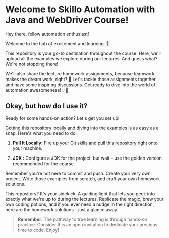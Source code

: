# Welcome to Skillo Automation with Java and WebDriver Course!

Hey there, fellow automation enthusiast!

Welcome to the hub of excitement and learning. 🚀 

This repository is your go-to destination throughout the course. Here, we'll upload all the examples we explore during our lectures. And guess what? We're not stopping there! 

We'll also share the lecture homework assignments, because teamwork makes the dream work, right? 🤝 Let's tackle those assignments together and have some inspiring discussions. Get ready to dive into the world of automation awesomeness! 💡🤖

## Okay, but how do I use it?

Ready for some hands-on action? Let's get you set up!

Getting this repository locally and diving into the examples is as easy as a snap. Here's what you need to do:

1.  **Pull It Locally:** Fire up your Git skills and pull this repository right onto your machine. 
    
2.  **JDK :**  Configure a JDK for the project, but wait – use the golden version recommended for the course. 

Remember you're not here to commit and push.  Create your very own project. Write those examples from scratch, and craft your own homework solutions.

This repository? It's your sidekick. A guiding light that lets you peek into exactly what we're up to during the lectures. Replicate the magic, brew your own coding potions, and if you ever need a nudge in the right direction, here are the homework solutions – just a glance away.




> **Remember:** The pathway to true learning is through hands-on practice. Consider this an open invitation to dedicate your precious time to code. Enjoy!
